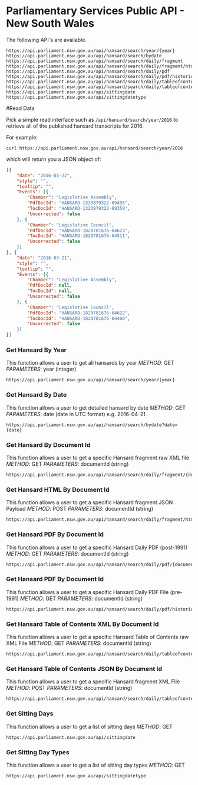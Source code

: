 # Parliamentary Services Public API - New South Wales #

The following API's are available.

```
https://api.parliament.nsw.gov.au/api/hansard/search/year/{year}
https://api.parliament.nsw.gov.au/api/hansard/search/bydate
https://api.parliament.nsw.gov.au/api/hansard/search/daily/fragment
https://api.parliament.nsw.gov.au/api/hansard/search/daily/fragment/html
https://api.parliament.nsw.gov.au/api/hansard/search/daily/pdf
https://api.parliament.nsw.gov.au/api/hansard/search/daily/pdf/historic
https://api.parliament.nsw.gov.au/api/hansard/search/daily/tableofcontents
https://api.parliament.nsw.gov.au/api/hansard/search/daily/tableofcontentsbydate
https://api.parliament.nsw.gov.au/api/sittingdate
https://api.parliament.nsw.gov.au/api/sittingdatetype
```

#Read Data

Pick a simple read interface such as ```/api/hansard/search/year/2016``` to retrieve all of the published hansard transcripts for 2016.

For example:
```
curl https://api.parliament.nsw.gov.au/api/hansard/search/year/2016
```
which will return you a JSON object of:
```json
[{
	"date": "2016-03-22",
	"style": "",
	"tooltip": "",
	"Events": [{
		"Chamber": "Legislative Assembly",
		"PdfDocId": "HANSARD-1323879322-69495",
		"TocDocId": "HANSARD-1323879322-69359",
		"Uncorrected": false
	}, {
		"Chamber": "Legislative Council",
		"PdfDocId": "HANSARD-1820781676-64623",
		"TocDocId": "HANSARD-1820781676-64511",
		"Uncorrected": false
	}]
}, {
	"date": "2016-03-21",
	"style": "",
	"tooltip": "",
	"Events": [{
		"Chamber": "Legislative Assembly",
		"PdfDocId": null,
		"TocDocId": null,
		"Uncorrected": false
	}, {
		"Chamber": "Legislative Council",
		"PdfDocId": "HANSARD-1820781676-64622",
		"TocDocId": "HANSARD-1820781676-64460",
		"Uncorrected": false
	}]
}]
```

### Get Hansard By Year
This function allows a user to get all hansards by year
*METHOD*: GET
*PARAMETERS*: year (integer)
```
https://api.parliament.nsw.gov.au/api/hansard/search/year/{year}
```
### Get Hansard By Date
This function allows a user to get detailed hansard by date
*METHOD*: GET
*PARAMETERS*: date (date in UTC format) e.g. 2016-04-21
```
https://api.parliament.nsw.gov.au/api/hansard/search/bydate?date={date}
```
### Get Hansard By Document Id
This function allows a user to get a specific Hansard fragment raw XML file
*METHOD*: GET
*PARAMETERS*: documentId (string)
```
https://api.parliament.nsw.gov.au/api/hansard/search/daily/fragment/{documentId}
```
### Get Hansard HTML By Document Id
This function allows a user to get a specific Hansard fragment JSON Payload
*METHOD*: POST
*PARAMETERS*: documentId (string)
```
https://api.parliament.nsw.gov.au/api/hansard/search/daily/fragment/html/{documentId}
```
### Get Hansard PDF By Document Id
This function allows a user to get a specific Hansard Daily PDF (post-1991)
*METHOD*: GET
*PARAMETERS*: documentId (string)
```
https://api.parliament.nsw.gov.au/api/hansard/search/daily/pdf/{documentId}
```
### Get Hansard PDF By Document Id
This function allows a user to get a specific Hansard Daily PDF File (pre-1991)
*METHOD*: GET
*PARAMETERS*: documentId (string)
```
https://api.parliament.nsw.gov.au/api/hansard/search/daily/pdf/historic/{documentId}
```
### Get Hansard Table of Contents XML By Document Id
This function allows a user to get a specific Hansard Table of Contents raw XML File
*METHOD*: GET
*PARAMETERS*: documentId (string)
```
https://api.parliament.nsw.gov.au/api/hansard/search/daily/tableofcontents/{documentId}
```
### Get Hansard Table of Contents JSON By Document Id
This function allows a user to get a specific Hansard fragment XML File
*METHOD*: POST
*PARAMETERS*: documentId (string)
```
https://api.parliament.nsw.gov.au/api/hansard/search/daily/tableofcontentsbydate/{documentId}
```
### Get Sitting Days
This function allows a user to get a list of sitting days
*METHOD*: GET
```
https://api.parliament.nsw.gov.au/api/sittingdate
```
### Get Sitting Day Types
This function allows a user to get a list of sitting day types
*METHOD*: GET
```
https://api.parliament.nsw.gov.au/api/sittingdatetype
```